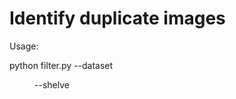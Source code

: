 # Identify duplicate images  
Usage:

python filter.py --dataset <dir of images> --shelve <shelve db>
